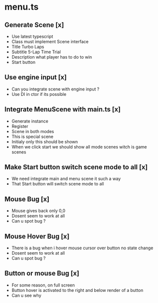 # menu.ts

## Generate Scene [x]

- Use latest typescript
- Class must implement Scene interface
- Title Turbo Laps
- Subtitle 5-Lap Time Trial
- Description what player has to do to win
- Start button

## Use engine input [x]

- Can you integrate scene with engine input ?
- Use DI in ctor if its possible

## Integrate MenuScene with main.ts [x]

- Generate instance
- Register
- Scene in both modes
- This is special scene
- Initialy only this should be shown
- When we click start we should show all mode scenes witch is game scenes

## Make Start button switch scene mode to all [x]

- We need integrate main and menu scene it such a way
- That Start button will switch scene mode to all

## Mouse Bug [x]

- Mouse gives back only 0,0
- Dosent seem to work at all
- Can u spot bug ?

## Mouse Hover Bug [x]

- There is a bug when i hover mouse cursor over button no state change
- Dosent seem to work at all
- Can u spot bug ?

## Button or mouse Bug [x]

- For some reason, on full screen
- Button hover is activated to the right and below render of a button
- Can u see why